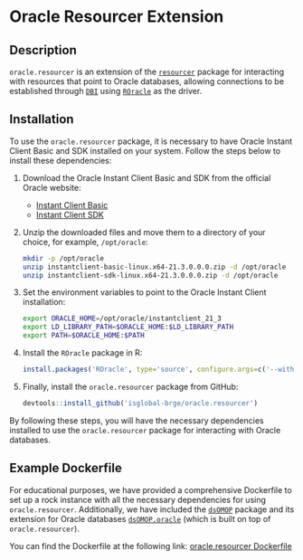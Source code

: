 # Oracle Resourcer Extension

## Description

`oracle.resourcer` is an extension of the [`resourcer`](https://github.com/obiba/resourcer) package for interacting with resources that point to Oracle databases, allowing connections to be established through [`DBI`](https://cran.r-project.org/package=DBI) using [`ROracle`](https://cran.r-project.org/package=ROracle) as the driver.

## Installation

To use the `oracle.resourcer` package, it is necessary to have Oracle Instant Client Basic and SDK installed on your system. Follow the steps below to install these dependencies:

1. Download the Oracle Instant Client Basic and SDK from the official Oracle website:
   - [Instant Client Basic](https://www.oracle.com/database/technologies/instant-client/linux-x86-64-downloads.html)
   - [Instant Client SDK](https://www.oracle.com/database/technologies/instant-client/linux-x86-64-downloads.html)

2. Unzip the downloaded files and move them to a directory of your choice, for example, `/opt/oracle`:
   ```sh
   mkdir -p /opt/oracle
   unzip instantclient-basic-linux.x64-21.3.0.0.0.zip -d /opt/oracle
   unzip instantclient-sdk-linux.x64-21.3.0.0.0.zip -d /opt/oracle
   ```

3. Set the environment variables to point to the Oracle Instant Client installation:
   ```sh
   export ORACLE_HOME=/opt/oracle/instantclient_21_3
   export LD_LIBRARY_PATH=$ORACLE_HOME:$LD_LIBRARY_PATH
   export PATH=$ORACLE_HOME:$PATH
   ```

4. Install the `ROracle` package in R:
   ```R
   install.packages('ROracle', type='source', configure.args=c('--with-oci-lib=$ORACLE_HOME', '--with-oci-inc=$ORACLE_HOME/sdk/include'))
   ```

5. Finally, install the `oracle.resourcer` package from GitHub:
   ```R
   devtools::install_github('isglobal-brge/oracle.resourcer')
   ```

By following these steps, you will have the necessary dependencies installed to use the `oracle.resourcer` package for interacting with Oracle databases.

## Example Dockerfile

For educational purposes, we have provided a comprehensive Dockerfile to set up a rock instance with all the necessary dependencies for using `oracle.resourcer`. Additionally, we have included the [`dsOMOP`](https://github.com/isglobal-brge/dsOMOP) package and its extension for Oracle databases [`dsOMOP.oracle`](https://github.com/isglobal-brge/dsOMOP.oracle) (which is built on top of `oracle.resourcer`). 

You can find the Dockerfile at the following link: [oracle.resourcer Dockerfile](inst/docker/Dockerfile)
